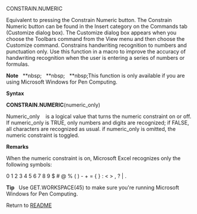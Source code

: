 CONSTRAIN.NUMERIC

Equivalent to pressing the Constrain Numeric button. The Constrain
Numeric button can be found in the Insert category on the Commands tab
(Customize dialog box). The Customize dialog box appears when you choose
the Toolbars command from the View menu and then choose the Customize
command. Constrains handwriting recognition to numbers and punctuation
only. Use this function in a macro to improve the accuracy of
handwriting recognition when the user is entering a series of numbers or
formulas.

**Note**&nbsp;&nbsp;&nbsp;**nbsp;&nbsp;&nbsp;&nbsp;**nbsp;&nbsp;&nbsp;&nbsp;**nbsp;This function is only available if you are
using Microsoft Windows for Pen Computing.

**Syntax**

**CONSTRAIN.NUMERIC**(numeric\_only)

Numeric\_only&nbsp;&nbsp;&nbsp;&nbsp;is a logical value that turns the
numeric constraint on or off. If numeric\_only is TRUE, only numbers and
digits are recognized; if FALSE, all characters are recognized as usual.
if numeric\_only is omitted, the numeric constraint is toggled.

**Remarks**

When the numeric constraint is on, Microsoft Excel recognizes only the
following symbols:

0 1 2 3 4 5 6 7 8 9 $ \# @ % ( ) - + = { } : \< \> , ? | .

**Tip**&nbsp;&nbsp;&nbsp;Use GET.WORKSPACE(45) to make sure you're
running Microsoft Windows for Pen Computing.



Return to [README](README.md)

